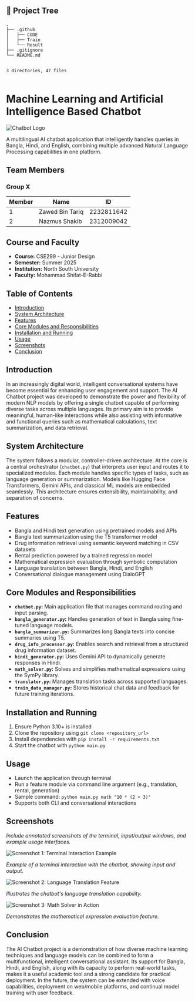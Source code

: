 <!DOCTYPE html>
<html lang="en">
<head>
  <meta charset="UTF-8">
  <meta name="viewport" content="width=device-width, initial-scale=1.0">
</head>
<body>

  <section class="project-tree">
    <h2>🌲 Project Tree</h2>
    <pre class="project-tree-code"><code>.
├── .github
│   ├── CODE
│   ├── Train
│   └── Result
├── .gitignore
└── README.md

3 directories, 47 files
    </code></pre>
  </section>

  <h1 id="project-chatbot">Machine Learning and Artificial Intelligence Based Chatbot</h1>

  <div class="centered">
    <img src="assets/logo.png" alt="Chatbot Logo">
    <p>
      A multilingual AI chatbot application that intelligently handles queries in Bangla, Hindi, and English, combining multiple advanced Natural Language Processing capabilities in one platform.
    </p>
  </div>

  <section id="team-members">
    <h2>Team Members</h2>
    <h3>Group X</h3>
    <table>
      <thead>
        <tr>
          <th>Member</th>
          <th>Name</th>
          <th>ID</th>
        </tr>
      </thead>
      <tbody>
        <tr>
          <td>1</td>
          <td>Zawed Bin Tariq</td>
          <td>2232811642</td>
        </tr>
        <tr>
          <td>2</td>
          <td>Nazmus Shakib</td>
          <td>2312009042</td>
        </tr>
      </tbody>
    </table>
  </section>

  <section id="course-and-faculty">
    <h2>Course and Faculty</h2>
    <ul>
      <li><strong>Course:</strong> CSE299 - Junior Design</li>
      <li><strong>Semester:</strong> Summer 2025</li>
      <li><strong>Institution:</strong> North South University</li>
      <li><strong>Faculty:</strong> Mohammad Shifat-E-Rabbi</li>
    </ul>
  </section>

  <section id="table-of-contents">
    <h2>Table of Contents</h2>
    <ul>
      <li><a href="#introduction">Introduction</a></li>
      <li><a href="#system-architecture">System Architecture</a></li>
      <li><a href="#features">Features</a></li>
      <li><a href="#core-modules">Core Modules and Responsibilities</a></li> <li><a href="#installation">Installation and Running</a></li>
      <li><a href="#usage">Usage</a></li>
      <li><a href="#screenshots">Screenshots</a></li>
      <li><a href="#conclusion">Conclusion</a></li>
    </ul>
  </section>

  <section id="introduction">
    <h2>Introduction</h2>
    <p>
      In an increasingly digital world, intelligent conversational systems have become essential for enhancing user engagement and support. The AI Chatbot project was developed to demonstrate the power and flexibility of modern NLP models by offering a single chatbot capable of performing diverse tasks across multiple languages. Its primary aim is to provide meaningful, human-like interactions while also assisting with informative and functional queries such as mathematical calculations, text summarization, and data retrieval.
    </p>
  </section>

  <section id="system-architecture">
    <h2>System Architecture</h2>
    <p>
      The system follows a modular, controller-driven architecture. At the core is a central orchestrator (<code>chatbot.py</code>) that interprets user input and routes it to specialized modules. Each module handles specific types of tasks, such as language generation or summarization. Models like Hugging Face Transformers, Gemini APIs, and classical ML models are embedded seamlessly. This architecture ensures extensibility, maintainability, and separation of concerns.
    </p>
  </section>

  <section id="features">
    <h2>Features</h2>
    <ul>
      <li>Bangla and Hindi text generation using pretrained models and APIs</li>
      <li>Bangla text summarization using the T5 transformer model</li>
      <li>Drug information retrieval using semantic keyword matching in CSV datasets</li>
      <li>Rental prediction powered by a trained regression model</li>
      <li>Mathematical expression evaluation through symbolic computation</li>
      <li>Language translation between Bangla, Hindi, and English</li>
      <li>Conversational dialogue management using DialoGPT</li>
    </ul>
  </section>

  <section id="core-modules"> <h2>Core Modules and Responsibilities</h2>
    <ul>
      <li><strong><code>chatbot.py</code>:</strong> Main application file that manages command routing and input parsing.</li>
      <li><strong><code>bangla_generator.py</code>:</strong> Handles generation of text in Bangla using fine-tuned language models.</li>
      <li><strong><code>bangla_summarizer.py</code>:</strong> Summarizes long Bangla texts into concise summaries using T5.</li>
      <li><strong><code>drug_info_processor.py</code>:</strong> Enables search and retrieval from a structured drug information dataset.</li>
      <li><strong><code>hindi_generator.py</code>:</strong> Uses Gemini API to dynamically generate responses in Hindi.</li>
      <li><strong><code>math_solver.py</code>:</strong> Solves and simplifies mathematical expressions using the SymPy library.</li>
      <li><strong><code>translator.py</code>:</strong> Manages translation tasks across supported languages.</li>
      <li><strong><code>train_data_manager.py</code>:</strong> Stores historical chat data and feedback for future training iterations.</li>
    </ul>
  </section>

  <section id="installation">
    <h2>Installation and Running</h2>
    <ol>
      <li>Ensure Python 3.10+ is installed</li>
      <li>Clone the repository using <code>git clone &lt;repository_url&gt;</code></li> <li>Install dependencies with <code>pip install -r requirements.txt</code></li>
      <li>Start the chatbot with <code>python main.py</code></li>
    </ol>
  </section>

  <section id="usage">
    <h2>Usage</h2>
    <ul>
      <li>Launch the application through terminal</li>
      <li>Run a feature module via command line argument (e.g., translation, rental, generation)</li>
      <li>Sample command: <code>python main.py math "10 * (2 + 3)"</code></li>
      <li>Supports both CLI and conversational interactions</li>
    </ul>
  </section>

  <section id="screenshots">
    <h2>Screenshots</h2>
    <p><em>Include annotated screenshots of the terminal, input/output windows, and example usage interfaces.</em></p>
    <div class="centered">
        <img src="assets/screenshot1.png" alt="Screenshot 1: Terminal Interaction Example">
        <p><em>Example of a terminal interaction with the chatbot, showing input and output.</em></p>
        <img src="assets/screenshot2.png" alt="Screenshot 2: Language Translation Feature">
        <p><em>Illustrates the chatbot's language translation capability.</em></p>
        <img src="assets/screenshot3.png" alt="Screenshot 3: Math Solver in Action">
        <p><em>Demonstrates the mathematical expression evaluation feature.</em></p>
    </div>
  </section>

  <section id="conclusion">
    <h2>Conclusion</h2>
    <p>
      The AI Chatbot project is a demonstration of how diverse machine learning techniques and language models can be combined to form a multifunctional, intelligent conversational assistant. Its support for Bangla, Hindi, and English, along with its capacity to perform real-world tasks, makes it a useful academic tool and a strong candidate for practical deployment. In the future, the system can be extended with voice capabilities, deployment on web/mobile platforms, and continual model training with user feedback.
    </p>
  </section>

</body>
</html>
